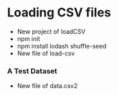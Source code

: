# Loading CSV files

* New project of loadCSV
* npm init
* npm install lodash shuffle-seed
* New file of load-csv

### A Test Dataset
* New file of data.csv2